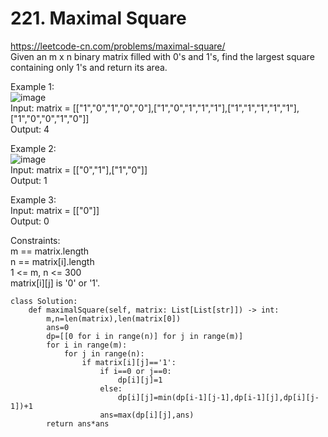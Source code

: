 # 221. Maximal Square
https://leetcode-cn.com/problems/maximal-square/  
Given an m x n binary matrix filled with 0's and 1's, find the largest square containing only 1's and return its area.  

Example 1:  
![image](https://user-images.githubusercontent.com/60777462/156177179-68c086c2-a98d-4e6f-83c2-dabc0df67be6.png)  
Input: matrix = [["1","0","1","0","0"],["1","0","1","1","1"],["1","1","1","1","1"],["1","0","0","1","0"]]  
Output: 4  

Example 2:  
![image](https://user-images.githubusercontent.com/60777462/156177366-eda49678-8c71-4965-9197-4ce7aef917b3.png)  
Input: matrix = [["0","1"],["1","0"]]  
Output: 1  

Example 3:  
Input: matrix = [["0"]]  
Output: 0  

Constraints:  
m == matrix.length  
n == matrix[i].length  
1 <= m, n <= 300  
matrix[i][j] is '0' or '1'.  

``` python3
class Solution:
    def maximalSquare(self, matrix: List[List[str]]) -> int:
        m,n=len(matrix),len(matrix[0])
        ans=0
        dp=[[0 for i in range(n)] for j in range(m)]
        for i in range(m):
            for j in range(n):
                if matrix[i][j]=='1':
                    if i==0 or j==0:
                        dp[i][j]=1
                    else:
                        dp[i][j]=min(dp[i-1][j-1],dp[i-1][j],dp[i][j-1])+1
                    ans=max(dp[i][j],ans)
        return ans*ans
```
